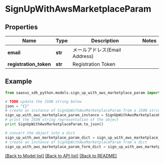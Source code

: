 # SignUpWithAwsMarketplaceParam


## Properties
Name | Type | Description | Notes
------------ | ------------- | ------------- | -------------
**email** | **str** | メールアドレス(Email Address) | 
**registration_token** | **str** | Registration Token | 

## Example

```python
from saasus_sdk_python.models.sign_up_with_aws_marketplace_param import SignUpWithAwsMarketplaceParam

# TODO update the JSON string below
json = "{}"
# create an instance of SignUpWithAwsMarketplaceParam from a JSON string
sign_up_with_aws_marketplace_param_instance = SignUpWithAwsMarketplaceParam.from_json(json)
# print the JSON string representation of the object
print SignUpWithAwsMarketplaceParam.to_json()

# convert the object into a dict
sign_up_with_aws_marketplace_param_dict = sign_up_with_aws_marketplace_param_instance.to_dict()
# create an instance of SignUpWithAwsMarketplaceParam from a dict
sign_up_with_aws_marketplace_param_form_dict = sign_up_with_aws_marketplace_param.from_dict(sign_up_with_aws_marketplace_param_dict)
```
[[Back to Model list]](../README.md#documentation-for-models) [[Back to API list]](../README.md#documentation-for-api-endpoints) [[Back to README]](../README.md)


